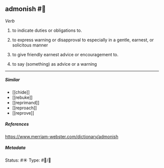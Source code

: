 ## admonish #🧠 
_Verb_

1. to indicate duties or obligations to. 
	
2. to express warning or disapproval to especially in a gentle, earnest, or solicitous manner

3. to give friendly earnest advice or encouragement to.

4. to say (something) as advice or a warning

___
##### Similar
-   [[chide]]
-   [[rebuke]]
-   [[reprimand]]
-   [[reproach]]
-   [[reprove]]

##### References 
https://www.merriam-webster.com/dictionary/admonish

##### Metadata
Status: #☀️ 
Type: #🔵/💬 